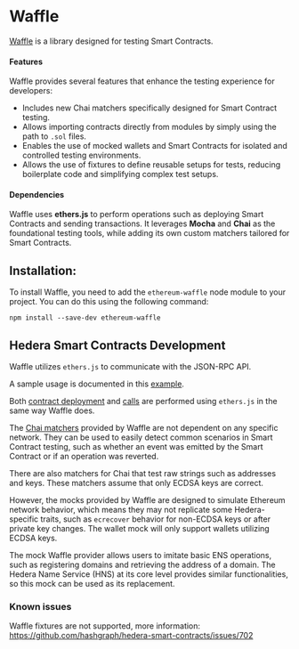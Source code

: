# Waffle
[Waffle](https://ethereum-waffle.readthedocs.io/) is a library designed for testing Smart Contracts.

#### Features

Waffle provides several features that enhance the testing experience for developers:

- Includes new Chai matchers specifically designed for Smart Contract testing.
- Allows importing contracts directly from modules by simply using the path to `.sol` files.
- Enables the use of mocked wallets and Smart Contracts for isolated and controlled testing environments.
- Allows the use of fixtures to define reusable setups for tests, reducing boilerplate code and simplifying complex test setups.

#### Dependencies

Waffle uses **ethers.js** to perform operations such as deploying Smart Contracts and sending transactions. It leverages **Mocha** and **Chai** as the foundational testing tools, while adding its own custom matchers tailored for Smart Contracts.

## Installation:
To install Waffle, you need to add the `ethereum-waffle` node module to your project. You can do this using the following command:

```shell
npm install --save-dev ethereum-waffle
```

## Hedera Smart Contracts Development

Waffle utilizes `ethers.js` to communicate with the JSON-RPC API.

A sample usage is documented in this [example](https://github.com/hashgraph/hedera-json-rpc-relay/tree/main/tools/hardhat-example).

Both [contract deployment](https://github.com/hashgraph/hedera-json-rpc-relay/blob/main/tools/hardhat-example/scripts/deployContract.js) and [calls](https://github.com/hashgraph/hedera-json-rpc-relay/blob/main/tools/hardhat-example/scripts/contractCall.js) are performed using `ethers.js` in the same way Waffle does.

The [Chai matchers](https://ethereum-waffle.readthedocs.io/en/latest/matchers.html) provided by Waffle are not dependent on any specific network. They can be used to easily detect common scenarios in Smart Contract testing, such as whether an event was emitted by the Smart Contract or if an operation was reverted.

There are also matchers for Chai that test raw strings such as addresses and keys. These matchers assume that only ECDSA keys are correct.

However, the mocks provided by Waffle are designed to simulate Ethereum network behavior, which means they may not replicate some Hedera-specific traits, such as `ecrecover` behavior for non-ECDSA keys or after private key changes. The wallet mock will only support wallets utilizing ECDSA keys.

The mock Waffle provider allows users to imitate basic ENS operations, such as registering domains and retrieving the address of a domain. The Hedera Name Service (HNS) at its core level provides similar functionalities, so this mock can be used as its replacement.

### Known issues

Waffle fixtures are not supported, more information: https://github.com/hashgraph/hedera-smart-contracts/issues/702
